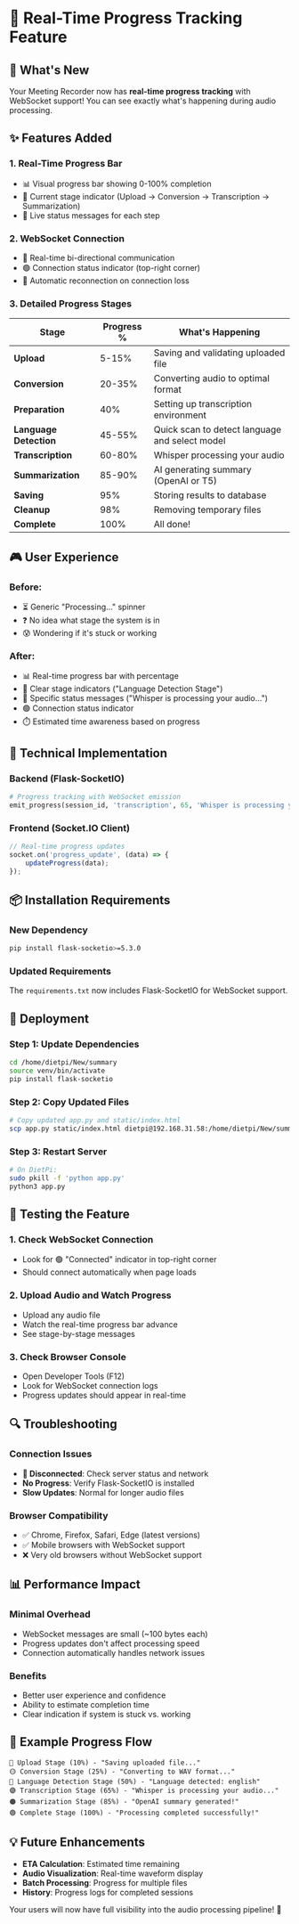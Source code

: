 # 🚀 Real-Time Progress Tracking Feature

## 🎯 What's New

Your Meeting Recorder now has **real-time progress tracking** with WebSocket support! You can see exactly what's happening during audio processing.

## ✨ Features Added

### 1. **Real-Time Progress Bar**
- 📊 Visual progress bar showing 0-100% completion
- 🎯 Current stage indicator (Upload → Conversion → Transcription → Summarization)
- 💬 Live status messages for each step

### 2. **WebSocket Connection**
- 🔗 Real-time bi-directional communication
- 🟢 Connection status indicator (top-right corner)
- 📡 Automatic reconnection on connection loss

### 3. **Detailed Progress Stages**

| Stage | Progress % | What's Happening |
|-------|------------|------------------|
| **Upload** | 5-15% | Saving and validating uploaded file |
| **Conversion** | 20-35% | Converting audio to optimal format |
| **Preparation** | 40% | Setting up transcription environment |
| **Language Detection** | 45-55% | Quick scan to detect language and select model |
| **Transcription** | 60-80% | Whisper processing your audio |
| **Summarization** | 85-90% | AI generating summary (OpenAI or T5) |
| **Saving** | 95% | Storing results to database |
| **Cleanup** | 98% | Removing temporary files |
| **Complete** | 100% | All done! |

## 🎮 User Experience

### **Before:**
- ⏳ Generic "Processing..." spinner
- ❓ No idea what stage the system is in
- 😰 Wondering if it's stuck or working

### **After:**
- 📊 Real-time progress bar with percentage
- 🎯 Clear stage indicators ("Language Detection Stage")
- 💬 Specific status messages ("Whisper is processing your audio...")
- 🟢 Connection status indicator
- ⏱️ Estimated time awareness based on progress

## 🔧 Technical Implementation

### **Backend (Flask-SocketIO)**
```python
# Progress tracking with WebSocket emission
emit_progress(session_id, 'transcription', 65, 'Whisper is processing your audio...')
```

### **Frontend (Socket.IO Client)**
```javascript
// Real-time progress updates
socket.on('progress_update', (data) => {
    updateProgress(data);
});
```

## 📦 Installation Requirements

### **New Dependency**
```bash
pip install flask-socketio>=5.3.0
```

### **Updated Requirements**
The `requirements.txt` now includes Flask-SocketIO for WebSocket support.

## 🚀 Deployment

### **Step 1: Update Dependencies**
```bash
cd /home/dietpi/New/summary
source venv/bin/activate
pip install flask-socketio
```

### **Step 2: Copy Updated Files**
```bash
# Copy updated app.py and static/index.html
scp app.py static/index.html dietpi@192.168.31.58:/home/dietpi/New/summary/
```

### **Step 3: Restart Server**
```bash
# On DietPi:
sudo pkill -f 'python app.py'
python3 app.py
```

## 🧪 Testing the Feature

### **1. Check WebSocket Connection**
- Look for 🟢 "Connected" indicator in top-right corner
- Should connect automatically when page loads

### **2. Upload Audio and Watch Progress**
- Upload any audio file
- Watch the real-time progress bar advance
- See stage-by-stage messages

### **3. Check Browser Console**
- Open Developer Tools (F12)
- Look for WebSocket connection logs
- Progress updates should appear in real-time

## 🔍 Troubleshooting

### **Connection Issues**
- **🔴 Disconnected**: Check server status and network
- **No Progress**: Verify Flask-SocketIO is installed
- **Slow Updates**: Normal for longer audio files

### **Browser Compatibility**
- ✅ Chrome, Firefox, Safari, Edge (latest versions)
- ✅ Mobile browsers with WebSocket support
- ❌ Very old browsers without WebSocket support

## 📊 Performance Impact

### **Minimal Overhead**
- WebSocket messages are small (~100 bytes each)
- Progress updates don't affect processing speed
- Connection automatically handles network issues

### **Benefits**
- Better user experience and confidence
- Ability to estimate completion time
- Clear indication if system is stuck vs. working

## 🎯 Example Progress Flow

```
🔴 Upload Stage (10%) - "Saving uploaded file..."
🟡 Conversion Stage (25%) - "Converting to WAV format..."
🔵 Language Detection Stage (50%) - "Language detected: english"
🟣 Transcription Stage (65%) - "Whisper is processing your audio..."
🟠 Summarization Stage (85%) - "OpenAI summary generated!"
🟢 Complete Stage (100%) - "Processing completed successfully!"
```

## 💡 Future Enhancements

- **ETA Calculation**: Estimated time remaining
- **Audio Visualization**: Real-time waveform display
- **Batch Processing**: Progress for multiple files
- **History**: Progress logs for completed sessions

Your users will now have full visibility into the audio processing pipeline! 🎉 